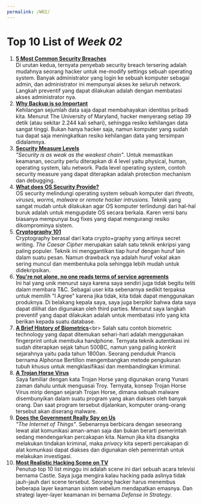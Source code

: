 ```yaml
---
permalink: /W02/
---
```


# Top 10 List of _Week 02_

1. [**5 Most Common Security Breaches**](https://www.techadvisory.org/2019/10/5-most-common-security-breaches/)<br>
Di urutan kedua, ternyata penyebab security breach tersering adalah mudahnya seorang hacker untuk me-modify settings sebuah operating system. Banyak administrator yang login ke sebuah komputer sebagai admin, dan administrator ini mempunyai akses ke seluruh network. Langkah preventif yang dapat dilakukan adalah dengan membatasi akses administrator nya.
2. [**Why Backup is so Important**](https://learn.g2.com/what-is-backup)<br>
Kehilangan sejumlah data saja dapat membahayakan identitas pribadi kita. Menurut The University of Maryland, hacker menyerang setiap 39 detik (atau sekitar 2.244 kali sehari), sehingga resiko kehilangan data sangat tinggi. Bukan hanya hacker saja, namun komputer yang sudah tua dapat saja meningkatkan resiko kehilangan data yang tersimpan didalamnya.
3. [**Security Measure Levels**](https://www.slideshare.net/WayneJonesJnr/chapter-15-security-1314593)<br>
_"Security is as weak as the weakest chain"_. Untuk memastikan keamanan, security perlu diterapkan di 4 level yaitu physical, human, operating system, lalu network. Pada level operating system, contoh security measure yang dapat diterapkan adalah protection mechanism dan debugging.
4. [**What does OS Security Provide?**](https://www.techopedia.com/definition/24774/operating-system-security-os-security)<br>
OS security melindungi operating system sebuah komputer dari _threats, viruses, worms, malware_ or _remote hacker intrusions_. Teknik yang sangat mudah untuk dilakukan agar OS komputer terlindungi dari hal-hal buruk adalah untuk mengupdate OS secara berkala. Karen versi baru biasanya mempunyai bug fixes yang dapat mengurangi resiko dikomprominya sistem.
5. [**Cryptography 101**](https://www.youtube.com/watch?v=jhXCTbFnK8o)<br>
Cryptography berasal dari kata crypto+graphy yang artinya secret writing. _The Caesar Cipher_ merupakan salah satu teknik enkripsi yang paling populer. Teknik ini menggantikan tiap huruf dengan huruf lain dalam suatu pesan. Namun drawback nya adalah huruf vokal akan sering muncul dan membentuka pola sehingga lebih mudah untuk didekripsikan.
6. [**You're not alone, no one reads terms of service agreements**](https://www.businessinsider.com/deloitte-study-91-percent-agree-terms-of-service-without-reading-2017-11?r=US&IR=T)<br>
Ini hal yang unik menurut saya karena saya sendiri juga tidak begitu teliti dalam membara T&C. Sebagai user kita sebenarnya sedikit terpaksa untuk memilih "I Agree" karena jika tidak, kita tidak dapat menggunakan produknya. Di belakang kepala saya, saya juga berpikir bahwa data saya dapat dilihat dan digunakan oleh third parties. Menurut saya langkah preventif yang dapat dilakukan adalah untuk membatasi info yang kita berikan kepada suatu database.
7. [**A Brief History of Biometrics**](https://bioconnect.com/a-brief-history-of-biometrics/#:~:text=Where%20it%20Began,classification%20and%20comparison%20of%20criminals.)<br>
Salah satu contoh biometric technology yang dapat ditemukan sehari-hari adalah menggunakan fingerprint untuk membuka handphone. Ternyata teknik autentikasi ini sudah diterapkan sejak tahun 500BC, namun yang paling konkrit sejarahnya yaitu pada tahun 1800an. Seorang penduduk Prancis bernama Alphonse Bertillon mengembangkan metode pengukuran tubuh khusus untuk mengklasifikasi dan membandingkan kriminal.
8. [**A Trojan Horse Virus**](https://www.youtube.com/watch?v=pzOM8sc2RPU)<br>
Saya familiar dengan kata Trojan Horse yang digunakan orang Yunani zaman dahulu untuk menguasai Troy. Ternyata, konsep Trojan Horse Virus mirip dengan sejarah Trojan Horse, dimana sebuah malware disembunyikan dalam suatu program yang akan diakses oleh banyak orang. Dan saat program tersebut dijalankan, komputer orang-orang tersebut akan diserang malware.
9. [**Does the Government Really Spy on Us**](https://www.rd.com/article/ways-government-could-be-spying-on-you/)<br>
_"The Internet of Things"_. Sebenarnya berbicara dengan seseorang lewat alat komunikasi aman-aman saja dan bukan berarti pemerintah sedang mendengarkan percakapan kita. Namun jika kita disangka melakukan tindakan kriminal, maka _privacy_ kita seperti percakapan di alat komunkasi dapat diakses dan digunakan oleh pemerintah untuk melakukan investigasi.
10. [**Most Realistic Hacking Scene on TV**](https://www.youtube.com/watch?v=K7Hn1rPQouU)<br>
Penutup top 10 list minggu ini adalah scene ini dari sebuah acara televisi bernama Castle. Saya juga mengira kalau hacking pada aslinya tidak jauh-jauh dari scene tersebut. Seorang hacker harus menembus beberapa layer keamanan sistem sebelum mendapatkan emasnya. Dan strategi layer-layer keamanan ini bernama _Defense in Strategy_.
